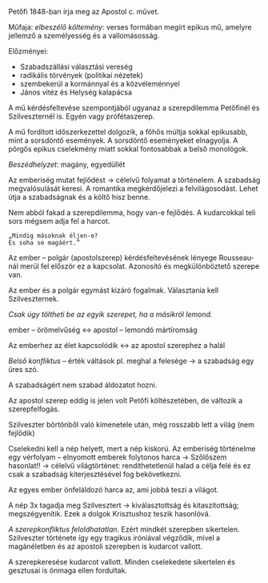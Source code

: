 Petőfi 1848-ban írja meg az Apostol c. művet.

Műfaja: *elbeszélő költemény*: verses formában megírt epikus mű, amelyre jellemző a személyesség és a vallomásosság.

Előzményei:

 - Szabadszállási választási vereség
 - radikális törvények (politikai nézetek)
 - szembekerül a kormánnyal és a közvéleménnyel
 - János vitéz és Helység kalapácsa

A mű kérdésfeltevése szempontjából ugyanaz a szerepdilemma Petőfinél és Szilveszternél is. Egyén vagy prófétaszerep.

A mű fordított időszerkezettel dolgozik, a főhős múltja sokkal epikusabb, mint a sorsdöntő események. A sorsdöntő eseményeket elnagyolja. A pörgős epikus cselekmény miatt sokkal fontosabbak a belső monológok.

*Beszédhelyzet*: magány, egyedüllét

Az emberiség mutat fejlődést → célelvű folyamat a történelem. A szabadság megvalósulását keresi. A romantika megkérdőjelezi a felvilágosodást. Lehet útja a szabadságnak és a költő hisz benne.

Nem abból fakad a szerepdilemma, hogy van-e fejlődés. A kudarcokkal teli sors mégsem adja fel a harcot.

    „Mindig másoknak éljen-e?
    És soha se magáért.”

Az ember – polgár (apostolszerep) kérdésfeltevésének lényege Rousseau-nál merül fel először ez a kapcsolat. Azonosító és megkülönböztető szerepe van.

Az ember és a polgár egymást kizáró fogalmak. Választania kell Szilveszternek.

*Csak úgy töltheti be az egyik szerepet, ha a másikról lemond.*

ember – örömelvűség ↔ apostol – lemondó mártíromság

Az emberhez az élet kapcsolódik ↔ az apostol szerephez a halál

*Belső konfliktus* – érték váltások pl. meghal a felesége → a szabadság egy üres szó.

A szabadságért nem szabad áldozatot hozni.

Az apostol szerep eddig is jelen volt Petőfi költészetében, de változik a szerepfelfogás.

Szilveszter börtönből való kimenetele után, még rosszabb lett a világ (nem fejlődik)

Cselekedni kell a nép helyett, mert a nép kiskorú. Az emberiség történelme egy vérfolyam – elnyomott emberek folytonos harca → Szőlőszem hasonlat!! → célelvű világtörténet: rendíthetetlenül halad a célja felé és ez csak a szabadság kiterjesztésével fog bekövetkezni.

Az egyes ember önfeláldozó harca az, ami jobbá teszi a világot.

A nép 3x tagadja meg Szilvesztert → kiválasztottság és kitaszítottság; megszégyenítik. Ezek a dolgok Krisztushoz teszik hasonlóvá.

*A szerepkonfliktus feloldhatatlan.* Ezért mindkét szerepben sikertelen. Szilveszter története így egy tragikus iróniával végződik, mivel a magánéletben és az apostoli szerepben is kudarcot vallott.

A szerepkeresése kudarcot vallott. Minden cselekedete sikertelen és gesztusai is önmaga ellen fordultak.
